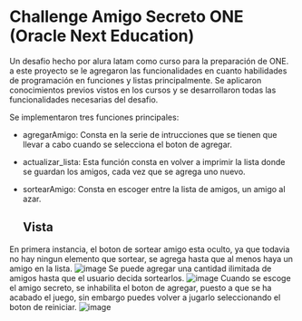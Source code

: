 # Challenge Amigo Secreto ONE (Oracle Next Education)
Un desafio hecho por alura latam como curso para la preparación de ONE.
a este proyecto se le agregaron las funcionalidades en cuanto habilidades de programación en funciones y listas principalmente.
Se aplicaron conocimientos previos vistos en los cursos y se desarrollaron todas las funcionalidades necesarias del desafio.

Se implementaron tres funciones principales:
- agregarAmigo: Consta en la serie de intrucciones que se tienen que llevar a cabo cuando se selecciona el boton de agregar.
- actualizar_lista: Esta función consta en volver a imprimir la lista donde se guardan los amigos, cada vez que se agrega uno nuevo.
- sortearAmigo: Consta en escoger entre la lista de amigos, un amigo al azar.

  ## Vista
En primera instancia, el boton de sortear amigo esta oculto, ya que todavia no hay ningun elemento que sortear, se agrega hasta que al menos haya un amigo en la lista.
![image](https://github.com/user-attachments/assets/d6faa55f-7b30-4df8-a578-bcc650ac691b)
Se puede agregar una cantidad ilimitada de amigos hasta que el usuario decida sortearlos.
![image](https://github.com/user-attachments/assets/b5c9a4c4-164c-4bd4-90b2-5007a0248e35)
Cuando se escoge el amigo secreto, se inhabilita el boton de agregar, puesto a que se ha acabado el juego, sin embargo puedes volver a jugarlo seleccionando el boton de reiniciar.
![image](https://github.com/user-attachments/assets/e596e295-8960-44b1-b097-ca3a8a181ad3)
